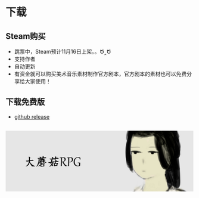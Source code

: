 # 下载

## Steam购买
- 跳票中，Steam预计11月16日上架。。Ծ‸Ծ
- 支持作者
- 自动更新
- 有资金就可以购买美术音乐素材制作官方剧本，官方剧本的素材也可以免费分享给大家使用！

## 下载免费版
- [github release](https://github.com/GuJialu/BigMushroomRPGBuild/releases/download/v0.1/bigmushroomrpg40.zip)

##
![logo](../../assets/libhero.jpg)